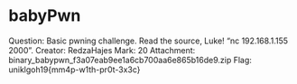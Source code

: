 # babyPwn

Question: Basic pwning challenge. Read the source, Luke! “nc 192.168.1.155 2000”.
Creator: RedzaHajes
Mark: 20
Attachment: binary_babypwn_f3a07eab9ee1a6cb700aa6e865b16de9.zip
Flag: uniklgoh19{mm4p-w1th-pr0t-3x3c}
